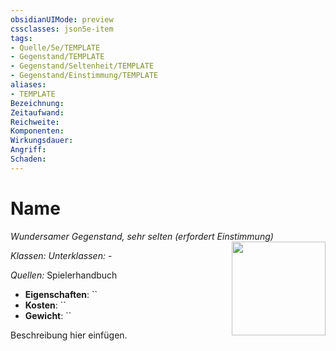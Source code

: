 ```yaml
---
obsidianUIMode: preview
cssclasses: json5e-item
tags:
- Quelle/5e/TEMPLATE
- Gegenstand/TEMPLATE
- Gegenstand/Seltenheit/TEMPLATE
- Gegenstand/Einstimmung/TEMPLATE
aliases:
- TEMPLATE
Bezeichnung: 
Zeitaufwand: 
Reichweite: 
Komponenten: 
Wirkungsdauer: 
Angriff: 
Schaden: 
---
```

# Name
*Wundersamer Gegenstand, sehr selten (erfordert Einstimmung)*  
<img src="Symbolik/Gegenstände.webp" align="right" width="150">

_Klassen:_ 
_Unterklassen:_  -

_Quellen:_ Spielerhandbuch

- **Eigenschaften**: ``
- **Kosten**: ``
- **Gewicht**: ``

Beschreibung hier einfügen.